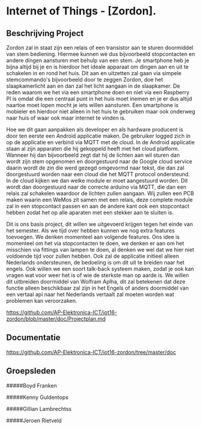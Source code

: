 # Internet of Things - [Zordon].
## Beschrijving Project

Zordon zal in staat zijn een relais of een transistor aan te sturen doormiddel van stem bediening. Hiermee kunnen we dus bijvoorbeeld stopcontacten en andere dingen aansturen met behulp van een stem. Je smartphone heb je bijna altijd bij je en is hierdoor het ideale apparaat om dingen aan en uit te schakelen in en rond het huis. Dit aan en uitzetten zal gaan via simpele stemcommando's bijvoorbeeld door te zeggen Zordon, doe het slaapkamerlicht aan  en dan zal het licht aangaan in de slaapkamer. De reden waarom we het via een smartphone doen en niet via een Raspberry PI is omdat die een centraal punt in het huis moet inemen en je er dus altijd naartoe moet lopen mocht je iets willen aansturen. Een smartphone is mobieler en hierdoor niet alleen in het huis te gebruiken maar ook onderweg naar huis of waar ook maar internet te vinden is.

Hoe we dit gaan aanpakken als developer en als hardware producent is door ten eerste een Android applicatie maken. De gebruiker logged zich in op de applicatie en verbind via MQTT met de cloud. In de Android applicatie staan al zijn apparaten die hij gekoppeld heeft met het cloud platform. Wanneer hij dan bijvoorbeeld zegt dat hij de lichten aan wil sturen dan wordt zijn stem opgenomen en doorgestuurd naar de Google cloud service daarin wordt de zin die werd gezegd omgevormd naar tekst, die dan zal doorgestuurd worden naar een cloud die het MQTT protocol ondersteund. In de cloud kijken we dan welke module er moet aangestuurd worden. Dit wordt dan doorgestuurd naar de correcte arduino via MQTT, die dan een relais zal schakelen waardoor de lichten zullen aangaan. Wij zullen een PCB maken waarin een WeMos zit samen met een relais, deze complete module zal in een stopcontact passen en aan de andere kant ook een stopcontact hebben zodat het op alle aparaten met een stekker aan te sluiten is.

Dit is ons basis project, dit willen we uitgevoerd krijgen tegen het einde van het semester. Als we tijd over hebben kunnen we nog extra features toevoegen. We denken momenteel aan volgende features. Ons idee is momenteel om het via stopcontacten te doen, we denken er aan om het misschien via fittings van lampen te doen, al denken we wel dat we hier niet voldoende tijd voor zullen hebben. Ook zal de applicatie initieel alleen Nederlands ondersteunen, de bedoeling is om dit uit te breiden naar het engels. Ook willen we een soort talk-back systeem maken, zodat je ook kan vragen wat voor weer het is of wie de sterkste man op aarde is. We willen dit uitbreiden doormiddel van Wolfram Aplha, dit zal betekenen dat deze functie alleen beschikbaar zal zijn in het Engels of anders doormiddel van een vertaal api naar het Nederlands vertaalt zal moeten worden wat problemen kan veroorzaken. 

https://github.com/AP-Elektronica-ICT/iot16-zordon/blob/master/doc/Projectplan.md

## Documentatie
https://github.com/AP-Elektronica-ICT/iot16-zordon/tree/master/doc
## Groepsleden
#####Boyd Franken

#####Kenny Guldentops

#####Gillian Lambrechtss

#####Jeroen Rietveld
